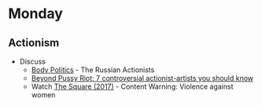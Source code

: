 # Monday

## Actionism

+ Discuss
	+ [Body Politics](https://www.1843magazine.com/features/body-politics) - The Russian Actionists
	+ [Beyond Pussy Riot: 7 controversial actionist-artists you should know](https://www.calvertjournal.com/articles/show/9264/beyond-pussy-riot-controversial-actionism-artists)
	+ Watch [The Square (2017)](https://www.squarethefilm.com/) - Content Warning: Violence against women

